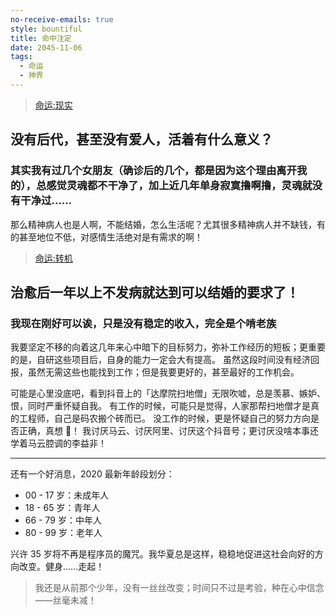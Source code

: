 ```yaml
---
no-receive-emails: true
style: bountiful
title: 命中注定
date: 2045-11-06
tags:
  - 命运
  - 神界
---
```


> [命运:现实](http://www.64365.com/video/ddexz/)

## 没有后代，甚至没有爱人，活着有什么意义？

### 其实我有过几个女朋友（确诊后的几个，都是因为这个理由离开我的），总感觉灵魂都不干净了，加上近几年单身寂寞撸啊撸，灵魂就没有干净过……

那么精神病人也是人啊，不能结婚，怎么生活呢？尤其很多精神病人并不缺钱，有的甚至地位不低，对感情生活绝对是有需求的啊！

> [命运:转机](https://jingyan.baidu.com/article/fb48e8be4ae02e6e622e140d.html)

## 治愈后一年以上不发病就达到可以结婚的要求了！

### 我现在刚好可以诶，只是没有稳定的收入，完全是个啃老族

我要坚定不移的向着这几年来心中暗下的目标努力，弥补工作经历的短板；更重要的是，自研这些项目后，自身的能力一定会大有提高。
虽然这段时间没有经济回报，虽然无需这些也能找到工作；但是我要更好的，甚至最好的工作机会。

可能是心里没底吧，看到抖音上的「达摩院扫地僧」无限吹嘘，总是羡慕、嫉妒、恨，同时严重怀疑自我。
有工作的时候，可能只是觉得，人家那帮扫地僧才是真的工程师，自己是码农搬个砖而已。
没工作的时候，更是怀疑自己的努力方向是否正确，真想 🤬！
我讨厌马云、讨厌阿里、讨厌这个抖音号；更讨厌没啥本事还学着马云腔调的李益非！

---

还有一个好消息，2020 最新年龄段划分：

- 00 - 17 岁：未成年人
- 18 - 65 岁：青年人
- 66 - 79 岁：中年人
- 80 - 99 岁：老年人

兴许 35 岁将不再是程序员的魔咒。我华夏总是这样，稳稳地促进这社会向好的方向改变。健身……走起！

> 我还是从前那个少年，没有一丝丝改变；时间只不过是考验，种在心中信念——丝毫未减！
